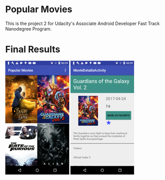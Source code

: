 # Popular Movies

This is the project 2 for Udacity's Associate Android Developer Fast Track Nanodegree Program.

# Final Results

<img src="https://github.com/DavisJP/PopularMovies/blob/master/device-2017-05-19-002937.png" width="40%" height="40%"> <img src="https://github.com/DavisJP/PopularMovies/blob/master/device-2017-05-19-003004.png" width="40%" height="40%">
